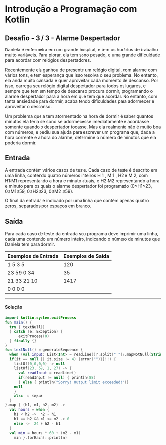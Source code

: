 # **Introdução a Programação com Kotlin**

## Desafio - **3** **/** 3 **-** **Alarme Despertador**

Daniela é enfermeira em um grande hospital, e tem os horários de trabalho muito variáveis. Para piorar, ela tem sono pesado, e uma grande dificuldade para acordar com relógios despertadores.

Recentemente ela ganhou de presente um relógio digital, com alarme com vários tons, e tem esperança que isso resolva o seu problema. No entanto, ela anda muito cansada e quer aproveitar cada momento de descanso. Por isso, carrega seu relógio digital despertador para todos os lugares, e sempre que tem um tempo de descanso procura dormir, programando o alarme despertador para a hora em que tem que acordar. No entanto, com tanta ansiedade para dormir, acaba tendo dificuldades para adormecer e aproveitar o descanso.

Um problema que a tem atormentado na hora de dormir é saber quantos minutos ela teria de sono se adormecesse imediatamente e acordasse somente quando o despertador tocasse. Mas ela realmente não é muito boa com números, e pediu sua ajuda para escrever um programa que, dada a hora corrente e a hora do alarme, determine o número de minutos que ela poderia dormir.

## Entrada

A entrada contém vários casos de teste. Cada caso de teste é descrito em uma linha, contendo quatro números inteiros H  1 , M 1 , H2 e M 2, com H1:M1 representando a hora e minuto atuais, e H2:M2 representando a hora e minuto para os quais o alarme despertador foi programado (0≤H1≤23, 0≤M1≤59, 0≤H2≤23, 0≤M2 ≤59).

O final da entrada é indicado por uma linha que contém apenas quatro zeros, separados por espaços em branco.

## Saída

Para cada caso de teste da entrada seu programa deve imprimir uma linha, cada uma contendo um número inteiro, indicando o número de minutos que Daniela tem para dormir.

| Exemplos de Entrada | Exemplos de Saída |
| ------------------- | ----------------- |
| 1 5 3 5             | 120               |
| 23 59 0 34          | 35                |
| 21 33 21 10         | 1417              |
| 0 0 0 0             |                   |

<hr />

<h4 align="left">Solução</h4>

```kotlin
import kotlin.system.exitProcess
fun main() {
  try { textNull()
  } catch (e: Exception) {
      exitProcess(0)
  } finally {}
}
fun textNull() = generateSequence {
  when (val input: List<Int> = readLine()?.split(" ")?.mapNotNull(String::toIntOrNull).also {
  if(it == null || it.size != 4) {error("")}}!!) {
    listOf(0,0,0,0) -> null
    listOf(23, 59, 1, 27) -> {
      val readInput = readLine()
      if(readInput != null) { println(88)
      } else { println("Sorry! Output limit exceeded!")}
    null
    }
    else -> input
  }
}.map { (h1, m1, h2, m2) ->
  val hours = when {
    h1 < h2 ->  h2 - h1
    h1 == h2 && m1 <= m2 -> 0
    else ->  24 + h2 - h1
  }
  val min = hours * 60 + (m2 - m1)
    min }.forEach(::println)

```

